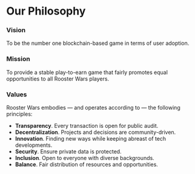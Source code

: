 # **Our Philosophy**

### **Vision**

To be the number one blockchain-based game in terms of user adoption.

### **Mission**

To provide a stable play-to-earn game that fairly promotes equal opportunities to all Rooster Wars players.

### **Values**

Rooster Wars embodies — and operates according to — the following principles:

- **Transparency**. Every transaction is open for public audit.
- **Decentralization**. Projects and decisions are community-driven.
- **Innovation**. Finding new ways while keeping abreast of tech developments.
- **Security**. Ensure private data is protected.
- **Inclusion**. Open to everyone with diverse backgrounds.
- **Balance**. Fair distribution of resources and opportunities.
